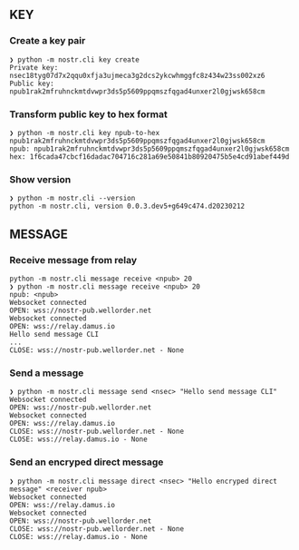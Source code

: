 
## KEY

### Create a key pair
```
❯ python -m nostr.cli key create
Private key: nsec18tyg07d7x2qqu0xfja3ujmeca3g2dcs2ykcwhmggfc8z434w23ss002xz6
Public key: npub1rak2mfruhnckmtdvwpr3ds5p5609ppqmszfqgad4unxer2l0gjwsk658cm
```

### Transform public key to hex format
```
❯ python -m nostr.cli key npub-to-hex npub1rak2mfruhnckmtdvwpr3ds5p5609ppqmszfqgad4unxer2l0gjwsk658cm
npub: npub1rak2mfruhnckmtdvwpr3ds5p5609ppqmszfqgad4unxer2l0gjwsk658cm
hex: 1f6cada47cbcf16dadac704716c281a69e50841b80920475b5e4cd91abef449d
```

### Show version
```
❯ python -m nostr.cli --version
python -m nostr.cli, version 0.0.3.dev5+g649c474.d20230212
```

## MESSAGE

### Receive message from relay
```
python -m nostr.cli message receive <npub> 20
❯ python -m nostr.cli message receive <npub> 20
npub: <npub>
Websocket connected
OPEN: wss://nostr-pub.wellorder.net
Websocket connected
OPEN: wss://relay.damus.io
Hello send message CLI
...
CLOSE: wss://nostr-pub.wellorder.net - None
```

### Send a message
```
❯ python -m nostr.cli message send <nsec> "Hello send message CLI"
Websocket connected
OPEN: wss://nostr-pub.wellorder.net
Websocket connected
OPEN: wss://relay.damus.io
CLOSE: wss://nostr-pub.wellorder.net - None
CLOSE: wss://relay.damus.io - None
```

### Send an encryped direct message
```
❯ python -m nostr.cli message direct <nsec> "Hello encryped direct message" <receiver npub>
Websocket connected
OPEN: wss://relay.damus.io
Websocket connected
OPEN: wss://nostr-pub.wellorder.net
CLOSE: wss://nostr-pub.wellorder.net - None
CLOSE: wss://relay.damus.io - None
```
